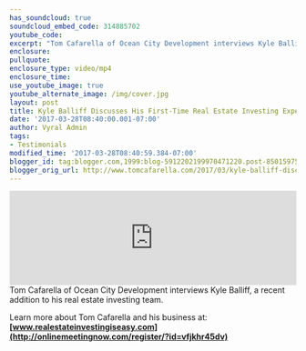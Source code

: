 ```yaml
---
has_soundcloud: true
soundcloud_embed_code: 314885702
youtube_code:
excerpt: "Tom Cafarella of Ocean City Development interviews Kyle Balliff, a recent addition to his real estate investing team."
enclosure:
pullquote:
enclosure_type: video/mp4
enclosure_time:
use_youtube_image: true
youtube_alternate_image: /img/cover.jpg
layout: post
title: Kyle Balliff Discusses His First-Time Real Estate Investing Experience
date: '2017-03-28T08:40:00.001-07:00'
author: Vyral Admin
tags:
- Testimonials
modified_time: '2017-03-28T08:40:59.384-07:00'
blogger_id: tag:blogger.com,1999:blog-5912202199970471220.post-8501597559027937308
blogger_orig_url: http://www.tomcafarella.com/2017/03/kyle-balliff-discusses-his-first-time.html
---
```

<iframe width="100%" height="166" scrolling="no" frameborder="no" src="https://w.soundcloud.com/player/?url=https%3A//api.soundcloud.com/tracks/314885702&amp;color=ff5500"></iframe>
Tom Cafarella of Ocean City Development interviews Kyle Balliff, a recent addition to his real estate investing team.

Learn more about Tom Cafarella and his business at: **[www.realestateinvestingiseasy.com](http://onlinemeetingnow.com/register/?id=vfjkhr45dv)**
